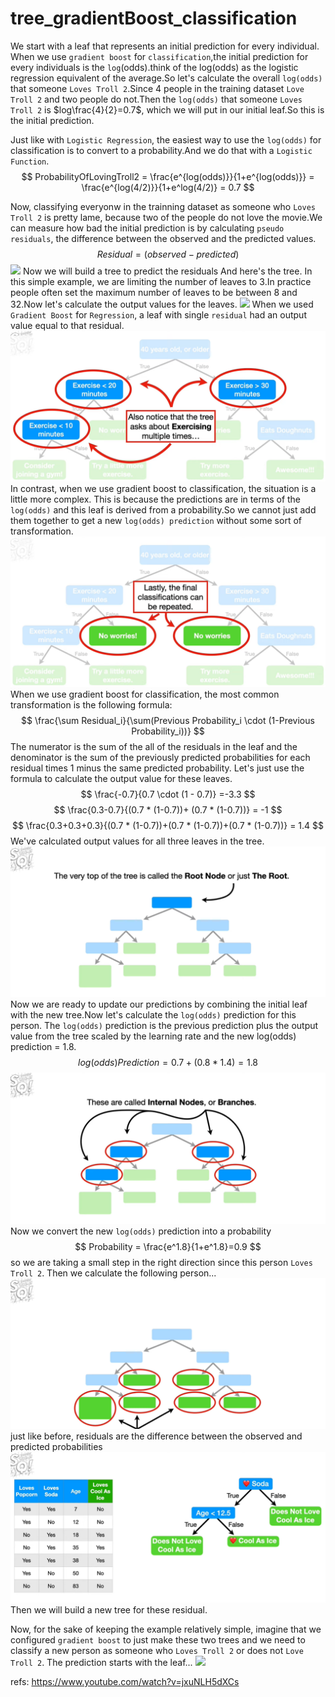 # tree_gradientBoost_classification

We start with a leaf that represents an initial prediction for every individual. When we use `gradient boost` for `classification`,the initial prediction for every individuals is the `log`(odds).think of the log(odds) as the logistic regression equivalent of the average.So let's calculate the overall `log(odds)` that someone `Loves Troll 2`.Since 4 people in the training dataset `Love Troll 2` and two people do not.Then the `log(odds)` that someone `Loves Troll 2` is $log\frac{4}{2}=0.7$, which we will put in our initial leaf.So this is the initial prediction.




Just like with `Logistic Regression`, the easiest way to use the `log(odds)` for classification is to convert to a probability.And we do that with a `Logistic Function`.
$$ ProbabilityOfLovingTroll2 = \frac{e^{log(odds)}}{1+e^{log(odds)}}  = \frac{e^{log(4/2)}}{1+e^log(4/2)} = 0.7 $$

Now, classifying everyonw in the trainning dataset as someone who `Loves Troll 2` is pretty lame, because two of the people do not love the movie.We can measure how bad the initial prediction is by calculating `pseudo residuals`, the difference between the observed and the predicted values.
$$ Residual = (observed - predicted) $$
![](./classification/2.gif)
Now we will build a tree to predict the residuals And here's the tree. In this simple example, we are limiting the number of leaves to 3.In practice people often set the maximum number of leaves to be between 8 and 32.Now let's calculate the output values for the leaves.
![](./classification/3.gif)
When we used `Gradient Boost` for `Regression`, a leaf with single `residual` had an output value equal to that residual.
![](./classification/4.png)
In contrast, when we use gradient boost to classification, the situation is a little more complex. This is because the predictions are in terms of the `log(odds)` and this leaf is derived from a probability.So we cannot just add them together to get a new `log(odds) prediction` without some sort of transformation.
![](./classification/5.png)
When we use gradient boost for classification, the most common transformation is the following formula:
$$ \frac{\sum Residual_i}{\sum(Previous Probability_i \cdot (1-Previous Probability_i))} $$
The numerator is the sum of the all of the residuals in the leaf and the denominator is the sum of the previously predicted probabilities for each residual times 1 minus the same predicted probability.
Let's just use the formula to calculate the output value for these leaves.
$$ \frac{-0.7}{0.7 \cdot (1 - 0.7)} =-3.3 $$
$$ \frac{0.3-0.7}{(0.7 * (1-0.7))+ (0.7 * (1-0.7))} = -1 $$
$$ \frac{0.3+0.3+0.3}{(0.7 * (1-0.7))+(0.7 * (1-0.7))+(0.7 * (1-0.7))} = 1.4 $$
We've calculated output values for all three leaves in the tree.
![](./classification/6.png)
Now we are ready to update our predictions by combining the initial leaf with the new tree.Now let's calculate the `log(odds)` prediction for this person. The `log(odds)` prediction is the previous prediction plus the output value from the tree scaled by the learning rate and the new log(odds) prediction = 1.8.
$$ log(odds)Prediction = 0.7+(0.8*1.4)= 1.8 $$
![](./classification/7.png)
Now we convert the new `log(odds)` prediction into a probability
$$ Probability = \frac{e^1.8}{1+e^1.8}=0.9 $$
so we are taking a small step in the right direction since this person `Loves Troll 2`.
Then we calculate the following person...
![](./classification/8.png)
just like before, residuals are the difference between the observed and predicted probabilities
![](./classification/9.png)
Then we will build a new tree for these residual.

Now, for the sake of keeping the example relatively simple, imagine that we configured `gradient boost` to just make these two trees and we need to classify a new person as someone who `Loves Troll 2` or does not `Love Troll 2`. The prediction starts with the leaf...
![](./classification/10.gif)

refs:
https://www.youtube.com/watch?v=jxuNLH5dXCs










